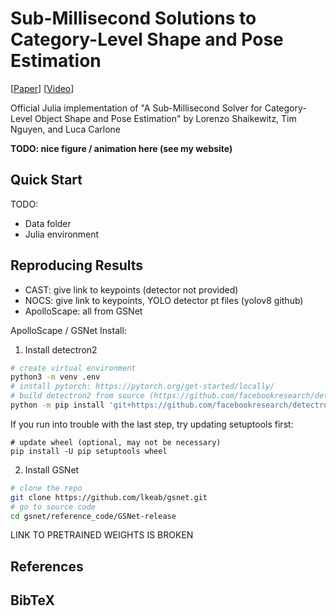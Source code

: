 # Sub-Millisecond Solutions to Category-Level Shape and Pose Estimation
[[Paper](TODO)] [[Video](TODO)]

Official Julia implementation of "A Sub-Millisecond Solver for Category-Level Object Shape and Pose Estimation"
by Lorenzo Shaikewitz, Tim Nguyen, and Luca Carlone

**TODO: nice figure / animation here (see my website)**

## Quick Start
TODO:
- Data folder
- Julia environment

## Reproducing Results
- CAST: give link to keypoints (detector not provided)
- NOCS: give link to keypoints, YOLO detector pt files (yolov8 github)
- ApolloScape: all from GSNet

ApolloScape / GSNet Install:
1. Install detectron2
```bash
# create virtual environment
python3 -m venv .env
# install pytorch: https://pytorch.org/get-started/locally/
# build detectron2 from source (https://github.com/facebookresearch/detectron2/blob/main/INSTALL.md)
python -m pip install 'git+https://github.com/facebookresearch/detectron2.git'
```
If you run into trouble with the last step, try updating setuptools first:
```
# update wheel (optional, may not be necessary)
pip install -U pip setuptools wheel
```
2. Install GSNet
```bash
# clone the repo
git clone https://github.com/lkeab/gsnet.git
# go to source code
cd gsnet/reference_code/GSNet-release
```
LINK TO PRETRAINED WEIGHTS IS BROKEN

## References


## BibTeX
